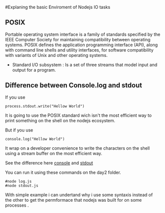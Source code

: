 #Explaning the basic Enviroment of Nodejs IO tasks

## POSIX
Portable operating system interface  is a family of standards specified by the IEEE Computer Society for maintaining compatibility between operating systems. POSIX defines the application programming interface (API), along with command line shells and utility interfaces, for software compatibility with variants of Unix and other operating systems.

* Standard I/O subsystem : Is a set of three streams that model input and output for a program.

## Difference between Console.log and stdout

If you use

    process.stdout.write("Hellow World") 

It is going to use the POSIX standard wich isn't the most efficient way to print something on the shell on the nodejs ecosystem.

But if you use 

    console.log("Hellow World")

It wrap on a developer convenience to write the characters on the shell using a stream buffer on the most efficient way.

See the difference here [console](./log.js) and [stdout](./stdout.js)

You can run it using these commands on the day2 folder.
    
    #node log.js
    #node stdout.js

With simple example i can undertand why i use some syntaxis instead of the other to get the permformace that nodejs was built for on some processes .